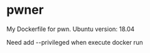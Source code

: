 # pwner
My Dockerfile for pwn.
Ubuntu version: 18.04

Need add --privileged when execute docker run
